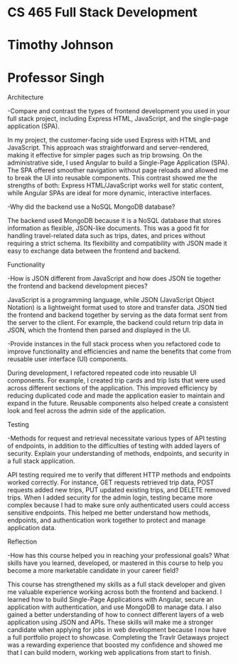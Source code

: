 # CS 465 Full Stack Development
# Timothy Johnson
# Professor Singh

Architecture

-Compare and contrast the types of frontend development you used in your full stack project, including Express HTML, JavaScript, and the single-page application (SPA).

In my project, the customer-facing side used Express with HTML and JavaScript. This approach was straightforward and server-rendered, making it effective for simpler pages such as trip browsing. On the administrative side, I used Angular to build a Single-Page Application (SPA). The SPA offered smoother navigation without page reloads and allowed me to break the UI into reusable components. This contrast showed me the strengths of both: Express HTML/JavaScript works well for static content, while Angular SPAs are ideal for more dynamic, interactive interfaces.

-Why did the backend use a NoSQL MongoDB database?

The backend used MongoDB because it is a NoSQL database that stores information as flexible, JSON-like documents. This was a good fit for handling travel-related data such as trips, dates, and prices without requiring a strict schema. Its flexibility and compatibility with JSON made it easy to exchange data between the frontend and backend.

Functionality

-How is JSON different from JavaScript and how does JSON tie together the frontend and backend development pieces?

JavaScript is a programming language, while JSON (JavaScript Object Notation) is a lightweight format used to store and transfer data. JSON tied the frontend and backend together by serving as the data format sent from the server to the client. For example, the backend could return trip data in JSON, which the frontend then parsed and displayed in the UI.

-Provide instances in the full stack process when you refactored code to improve functionality and efficiencies and name the benefits that come from reusable user interface (UI) components. 

During development, I refactored repeated code into reusable UI components. For example, I created trip cards and trip lists that were used across different sections of the application. This improved efficiency by reducing duplicated code and made the application easier to maintain and expand in the future. Reusable components also helped create a consistent look and feel across the admin side of the application.

Testing

-Methods for request and retrieval necessitate various types of API testing of endpoints, in addition to the difficulties of testing with added layers of security. Explain your understanding of methods, endpoints, and security in a full stack application.

API testing required me to verify that different HTTP methods and endpoints worked correctly. For instance, GET requests retrieved trip data, POST requests added new trips, PUT updated existing trips, and DELETE removed trips. When I added security for the admin login, testing became more complex because I had to make sure only authenticated users could access sensitive endpoints. This helped me better understand how methods, endpoints, and authentication work together to protect and manage application data.

Reflection

-How has this course helped you in reaching your professional goals? What skills have you learned, developed, or mastered in this course to help you become a more marketable candidate in your career field?

This course has strengthened my skills as a full stack developer and given me valuable experience working across both the frontend and backend. I learned how to build Single-Page Applications with Angular, secure an application with authentication, and use MongoDB to manage data. I also gained a better understanding of how to connect different layers of a web application using JSON and APIs. These skills will make me a stronger candidate when applying for jobs in web development because I now have a full portfolio project to showcase. Completing the Travlr Getaways project was a rewarding experience that boosted my confidence and showed me that I can build modern, working web applications from start to finish.

